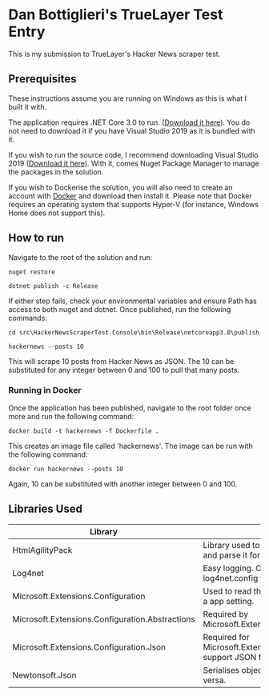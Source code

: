 # Dan Bottiglieri's TrueLayer Test Entry

This is my submission to TrueLayer's Hacker News scraper test. 

## Prerequisites

These instructions assume you are running on Windows as this is what I built it with.

The application requires .NET Core 3.0 to run. ([Download it here](https://dotnet.microsoft.com/download/dotnet-core/3.0)). You do not need to download it if you have Visual Studio 2019 as it is bundled with it.

If you wish to run the source code, I recommend downloading Visual Studio 2019 ([Download it here](https://visualstudio.microsoft.com/downloads/)). With it, comes Nuget Package Manager to manage the packages in the solution.

If you wish to Dockerise the solution, you will also need to create an account with [Docker](https://www.docker.com) and download then install it. Please note that Docker requires an operating system that supports Hyper-V (for instance, Windows Home does not support this).

## How to run

Navigate to the root of the solution and run:

`nuget restore`

`dotnet publish -c Release`

If either step fails, check your environmental variables and ensure Path has access to both nuget and dotnet.
Once published, run the following commands:

`cd src\HackerNewsScraperTest.Console\bin\Release\netcoreapp3.0\publish`

`hackernews --posts 10`

This will scrape 10 posts from Hacker News as JSON. The 10 can be substituted for any integer between 0 and 100 to pull that many posts.

### Running in Docker

Once the application has been published, navigate to the root folder once more and run the following command:

`docker build -t hackernews -f Dockerfile .`

This creates an image file called 'hackernews'. The image can be run with the following command:

`docker run hackernews --posts 10`

Again, 10 can be substituted with another integer between 0 and 100.

## Libraries Used
|Library                                         |Use                                  
|------------------------------------------------|---------------------------------------------------------------------------------
|HtmlAgilityPack                                 |Library used to read HTML from the site and parse it for the content of interest.    
|Log4net                                         |Easy logging. Can be configured via the log4net.config file.
|Microsoft.Extensions.Configuration              |Used to read the appsettings.json file for a app setting.  
|Microsoft.Extensions.Configuration.Abstractions |Required by Microsoft.Extensions.Configuration.Json.   
|Microsoft.Extensions.Configuration.Json         |Required for Microsoft.Extensions.Configuration to support JSON files.       
|Newtonsoft.Json                                 |Serialises objects into JSON and vice versa.   